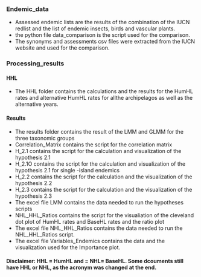### Endemic_data
- Assessed endemic lists are the results of the combination of the IUCN redlist and the list of endemic insects, birds and vascular plants.
- the python file data_comparison is the script used for the comparison.
- The synonyms and assessments csv files were extracted from the IUCN website and used for the comparison.
### Processing_results
 #### HHL
 - The HHL folder contains the calculations and the results for the HumHL rates and alternative HumHL rates for allthe archipelagos as well as the alternative years.
  #### Results
 - The results folder contains the result of the LMM and GLMM for the three taxonomic groups
 - Correlation_Matrix contains the script for the correlation matrix
 - H_2.1 contains the script for the calculation and visualization of the hypothesis 2.1 
 - H_2.1O contains the script for the calculation and visualization of the hypothesis 2.1 for single -island endemics
 - H_2.2 contains the script for the calculation and the visualization of the hypothesis 2.2
 - H_2.3 contains the script for the calculation and the visualization of the hypothesis 2.3
 - The excel file LMM contains the data needed to run the hypotheses scripts
 - NHL_HHL_Ratios contains the script for the visualiation of the cleveland dot plot of HumHL rates and BaseHL rates and the ratio plot
 - The excel file NHL_HHL_Ratios contains the data needed to run the NHL_HHL_Ratios script.
 - The excel file Variables_Endemics contains the data and the visualization used for the Importance plot.  
 #### Disclaimer: HHL = HumHL and = NHL= BaseHL. Some dcouments still have HHL or NHL, as the acronym was changed at the end.
